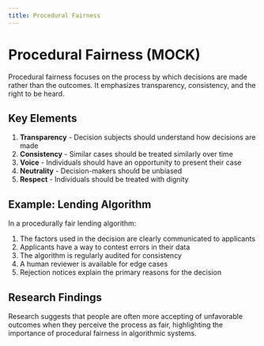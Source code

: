 ```yaml
---
title: Procedural Fairness
---
```


# Procedural Fairness (MOCK)

Procedural fairness focuses on the process by which decisions are made rather than the outcomes. It emphasizes transparency, consistency, and the right to be heard.

## Key Elements

1. **Transparency** - Decision subjects should understand how decisions are made
2. **Consistency** - Similar cases should be treated similarly over time
3. **Voice** - Individuals should have an opportunity to present their case
4. **Neutrality** - Decision-makers should be unbiased
5. **Respect** - Individuals should be treated with dignity

## Example: Lending Algorithm

In a procedurally fair lending algorithm:

1. The factors used in the decision are clearly communicated to applicants
2. Applicants have a way to contest errors in their data
3. The algorithm is regularly audited for consistency
4. A human reviewer is available for edge cases
5. Rejection notices explain the primary reasons for the decision

## Research Findings

Research suggests that people are often more accepting of unfavorable outcomes when they perceive the process as fair, highlighting the importance of procedural fairness in algorithmic systems.
